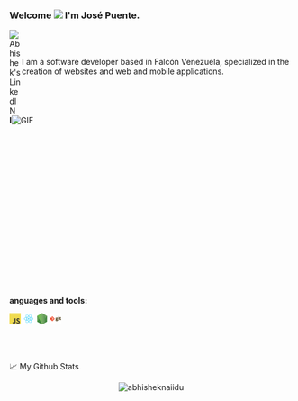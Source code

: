 ### Welcome <img src="https://media.giphy.com/media/hvRJCLFzcasrR4ia7z/giphy.gif" width="25px">  I'm José Puente.

<a href="https://www.linkedin.com/in/josé-puente-96214619b/">
  <img align="left" alt="Abhishek's LinkedIN" width="22px" src="https://raw.githubusercontent.com/peterthehan/peterthehan/master/assets/linkedin.svg" />
</a>

<br />

<br />

I am a software developer based in Falcón Venezuela, specialized in the creation of websites and web and mobile applications.

<br />

<img align="right" alt="GIF" src="https://github.com/abhisheknaiidu/abhisheknaiidu/blob/master/code.gif?raw=true" width="500" height="320" />
  
<br />

**languages and tools:**  

<code><img height="20" src="https://raw.githubusercontent.com/github/explore/80688e429a7d4ef2fca1e82350fe8e3517d3494d/topics/javascript/javascript.png"></code>
<code><img height="20" src="https://raw.githubusercontent.com/github/explore/80688e429a7d4ef2fca1e82350fe8e3517d3494d/topics/react/react.png"></code>
<code><img height="20" src="https://raw.githubusercontent.com/github/explore/80688e429a7d4ef2fca1e82350fe8e3517d3494d/topics/nodejs/nodejs.png"></code>
<code><img height="20" src="https://raw.githubusercontent.com/github/explore/80688e429a7d4ef2fca1e82350fe8e3517d3494d/topics/git/git.png"></code>
>

<br />



<br />

📈 My Github Stats

<p align="center"> <img src="https://github-readme-stats.vercel.app/api?username=Jose-Puente2001&show_icons=true&theme=gotham" alt="abhisheknaiidu" />


  
